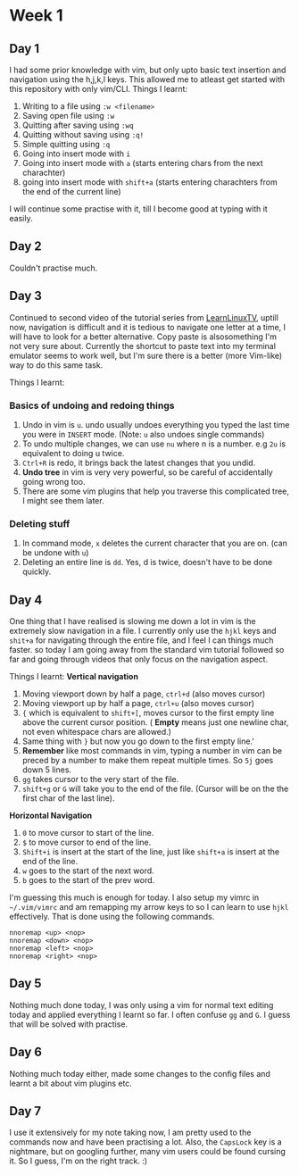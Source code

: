 # Week 1

## Day 1
I had some prior knowledge with vim, but only upto basic text insertion and navigation using the h,j,k,l keys. This allowed me to atleast get started with this repository with only vim/CLI.
Things I learnt:
1. Writing to a file using `:w <filename>`
2. Saving open file using `:w`
3. Quitting after saving using `:wq`
4. Quitting without saving using `:q!`
5. Simple quitting using `:q`
6. Going into insert mode with `i`
7. Going into insert mode with `a` (starts entering chars from the next charachter)
8. going into insert mode with `shift+a` (starts entering charachters from the end of the current line)

I will continue some practise with it, till I become good at typing with it easily.

## Day 2
Couldn't practise much.

## Day 3
Continued to second video of the tutorial series from [LearnLinuxTV](https://www.youtube.com/c/LearnLinuxtv), uptill now, navigation is difficult and it is tedious to navigate one letter at a time, I will have to look for a better alternative. Copy paste is alsosomething I'm not very sure about. Currently the shortcut to paste text into my terminal emulator seems to work well, but I'm sure there is a better (more Vim-like) way to do this same task.

Things I learnt:
### Basics of undoing and redoing things
1. Undo in vim is `u`. undo usually undoes everything you typed the last time you were in `INSERT` mode. (Note: `u` also undoes single commands)
2. To undo multiple changes, we can use `nu` where n is a number. e.g `2u` is equivalent to doing u twice.
3. `Ctrl+R` is redo, it brings back the latest changes that you undid.
4. **Undo tree** in vim is very very powerful, so be careful of accidentally going wrong too.
5. There are some vim plugins that help you traverse this complicated tree, I might see them later.

### Deleting stuff
1. In command mode, `x` deletes the current character that you are on. (can be undone with `u`)
2. Deleting an entire line is `dd`. Yes, d is twice, doesn't have to be done quickly.


## Day 4
One thing that I have realised is slowing me down a lot in vim is the extremely slow navigation in a file. I currently only use the `hjkl` keys and `shit+a` for navigating through the entire file, and I feel I can things much faster. so today I am going away from the standard vim tutorial followed so far and going through videos that only focus on the navigation aspect.

Things I learnt:
**Vertical navigation**
1. Moving viewport down by half a page, `ctrl+d` (also moves cursor)
2. Moving viewport up by half a page, `ctrl+u` (also moves cursor)
3. `{` which is equivalent to `shift+[`, moves cursor to the first empty line above the current cursor position. ( **Empty** means just one newline char, not even whitespace chars are allowed.)
4. Same thing with `}` but now you go down to the first empty line.'
5. **Remember** like most commands in vim, typing a number in vim can be preced by a number to make them repeat multiple times. So `5j` goes down 5 lines.
6. `gg` takes cursor to the very start of the file.
7. `shift+g` or `G` will take you to the end of the file. (Cursor will be on the the first char of the last line).

**Horizontal Navigation**
1. `0` to move cursor to start of the line.
2. `$` to move cursor to end of the line.
3. `Shift+i` is insert at the start of the line, just like `shift+a` is insert at the end of the line.
4. `w` goes to the start of the next word.
5. `b` goes to the start of the prev word.

I'm guessing this much is enough for today. I also setup my vimrc in `~/.vim/vimrc` and am remapping my arrow keys to <nop> so I can learn to use `hjkl` effectively. That is done using the following commands.
```
nnoremap <up> <nop>
nnoremap <down> <nop>
nnoremap <left> <nop>
nnoremap <right> <nop>
```

## Day 5
Nothing much done today, I was only using a vim for normal text editing today and applied everything I learnt so far. I often confuse `gg` and `G`. I guess that will be solved with practise.

## Day 6
Nothing much today either, made some changes to the config files and learnt a bit about vim plugins etc.

## Day 7
I use it extensively for my note taking now, I am pretty used to the commands now and have been practising a lot. Also, the `CapsLock` key is a nightmare, but on googling further, many vim users could be found cursing it. So I guess, I'm on the right track. :)
